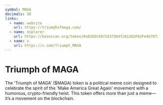 ```yaml
---
symbol: MAGA
decimals: 18
links:
  - name: website
    url: https://triumphofmaga.com/
  - name: explorer
    url: https://basescan.org/token/0x0265C6971037564f2A1382F63Fe9d707342891F2
  - name: x
    url: https://x.com/Triumph_MAGA
---
```


# Triumph of MAGA

The 'Triumph of MAGA' ($MAGA) token is a political meme coin designed to celebrate the spirit of the 'Make America Great Again' movement with a humorous, crypto-friendly twist. This token offers more than just a meme—it’s a movement on the blockchain.
